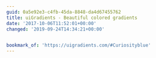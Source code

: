 ```yaml
---
guid: 0a5e92e3-c4fb-45da-8848-da4d67455762
title: uiGradients - Beautiful colored gradients
date: '2017-10-06T11:52:01+00:00'
changed: '2019-09-24T14:34:21+00:00'


bookmark_of: 'https://uigradients.com/#Curiosityblue'
---
```




